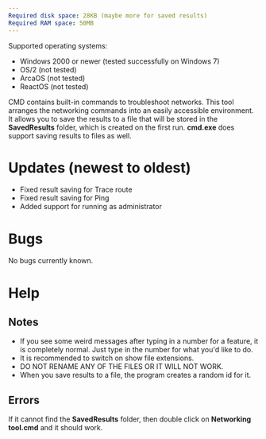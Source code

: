 ```yaml
---
Required disk space: 28KB (maybe more for saved results)
Required RAM space: 50MB
---
```

Supported operating systems:
- Windows 2000 or newer (tested successfully on Windows 7)
- OS/2 (not tested)
- ArcaOS (not tested)
- ReactOS (not tested)

CMD contains built-in commands to troubleshoot networks. 
This tool arranges the networking commands into an easily accessible environment.
It allows you to save the results to a file that will be 
stored in the **SavedResults** folder, which is created on the first run.
**cmd.exe** does support saving results to files as well.         
# Updates (newest to oldest)
- Fixed result saving for Trace route
- Fixed result saving for Ping
- Added support for running as administrator
# Bugs
No bugs currently known.
# Help
## Notes
- If you see some weird messages after typing in a number for a feature, it is completely normal. Just type in the number for what you'd like to do.
- It is recommended to switch on show file extensions.
- DO NOT RENAME ANY OF THE FILES OR IT WILL NOT WORK.
- When you save results to a file, the program creates a random id for it.
  
## Errors

If it cannot find the **SavedResults** folder,
then double click on **Networking tool.cmd** and it should work.
